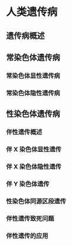 # 人类遗传病

## 遗传病概述

## 常染色体遗传病

### 常染色体显性遗传病

### 常染色体隐性遗传病

## 性染色体遗传病

### 伴性遗传概述

### 伴 X 染色体显性遗传

### 伴 X 染色体隐性遗传

### 伴 Y 染色体遗传

### 性染色体同源区段遗传

### 伴性遗传致死问题

### 伴性遗传的应用
